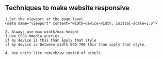 Techniques to make website responsive 
--------------------------------------

    1.Set the viewport at the page level
    <meta name="viewport" content="width=device-width, initial-scale=1.0">
    
    2. Always use max-width/max-height
    3.Use CSSS mmedia queries ,
    if my device is this than apply that style
    if my device is between width 600-700 this than apply that style.

    4. Use units like rem/vh/vw insted of pixels

